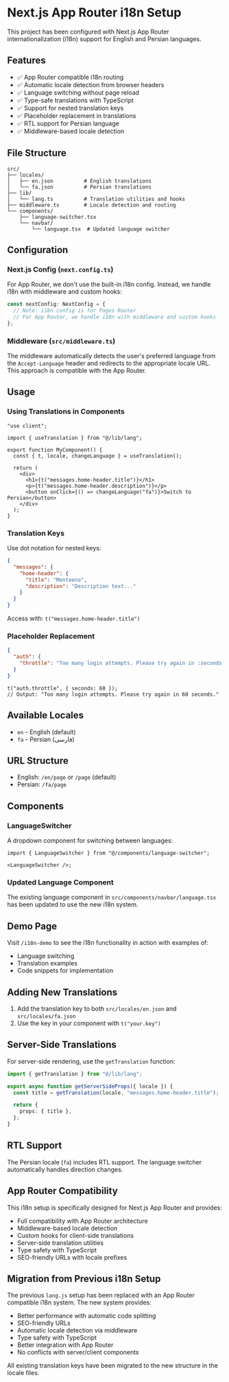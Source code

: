 # Next.js App Router i18n Setup

This project has been configured with Next.js App Router internationalization (i18n) support for English and Persian languages.

## Features

- ✅ App Router compatible i18n routing
- ✅ Automatic locale detection from browser headers
- ✅ Language switching without page reload
- ✅ Type-safe translations with TypeScript
- ✅ Support for nested translation keys
- ✅ Placeholder replacement in translations
- ✅ RTL support for Persian language
- ✅ Middleware-based locale detection

## File Structure

```
src/
├── locales/
│   ├── en.json          # English translations
│   └── fa.json          # Persian translations
├── lib/
│   └── lang.ts          # Translation utilities and hooks
├── middleware.ts        # Locale detection and routing
└── components/
    ├── language-switcher.tsx
    └── navbar/
        └── language.tsx  # Updated language switcher
```

## Configuration

### Next.js Config (`next.config.ts`)

For App Router, we don't use the built-in i18n config. Instead, we handle i18n with middleware and custom hooks:

```typescript
const nextConfig: NextConfig = {
  // Note: i18n config is for Pages Router
  // For App Router, we handle i18n with middleware and custom hooks
};
```

### Middleware (`src/middleware.ts`)

The middleware automatically detects the user's preferred language from the `Accept-Language` header and redirects to the appropriate locale URL. This approach is compatible with the App Router.

## Usage

### Using Translations in Components

```tsx
"use client";

import { useTranslation } from "@/lib/lang";

export function MyComponent() {
  const { t, locale, changeLanguage } = useTranslation();

  return (
    <div>
      <h1>{t("messages.home-header.title")}</h1>
      <p>{t("messages.home-header.description")}</p>
      <button onClick={() => changeLanguage("fa")}>Switch to Persian</button>
    </div>
  );
}
```

### Translation Keys

Use dot notation for nested keys:

```json
{
  "messages": {
    "home-header": {
      "title": "Menteeno",
      "description": "Description text..."
    }
  }
}
```

Access with: `t("messages.home-header.title")`

### Placeholder Replacement

```json
{
  "auth": {
    "throttle": "Too many login attempts. Please try again in :seconds seconds."
  }
}
```

```tsx
t("auth.throttle", { seconds: 60 });
// Output: "Too many login attempts. Please try again in 60 seconds."
```

## Available Locales

- `en` - English (default)
- `fa` - Persian (فارسی)

## URL Structure

- English: `/en/page` or `/page` (default)
- Persian: `/fa/page`

## Components

### LanguageSwitcher

A dropdown component for switching between languages:

```tsx
import { LanguageSwitcher } from "@/components/language-switcher";

<LanguageSwitcher />;
```

### Updated Language Component

The existing language component in `src/components/navbar/language.tsx` has been updated to use the new i18n system.

## Demo Page

Visit `/i18n-demo` to see the i18n functionality in action with examples of:

- Language switching
- Translation examples
- Code snippets for implementation

## Adding New Translations

1. Add the translation key to both `src/locales/en.json` and `src/locales/fa.json`
2. Use the key in your component with `t("your.key")`

## Server-Side Translations

For server-side rendering, use the `getTranslation` function:

```typescript
import { getTranslation } from "@/lib/lang";

export async function getServerSideProps({ locale }) {
  const title = getTranslation(locale, "messages.home-header.title");

  return {
    props: { title },
  };
}
```

## RTL Support

The Persian locale (`fa`) includes RTL support. The language switcher automatically handles direction changes.

## App Router Compatibility

This i18n setup is specifically designed for Next.js App Router and provides:

- Full compatibility with App Router architecture
- Middleware-based locale detection
- Custom hooks for client-side translations
- Server-side translation utilities
- Type safety with TypeScript
- SEO-friendly URLs with locale prefixes

## Migration from Previous i18n Setup

The previous `lang.js` setup has been replaced with an App Router compatible i18n system. The new system provides:

- Better performance with automatic code splitting
- SEO-friendly URLs
- Automatic locale detection via middleware
- Type safety with TypeScript
- Better integration with App Router
- No conflicts with server/client components

All existing translation keys have been migrated to the new structure in the locale files.
